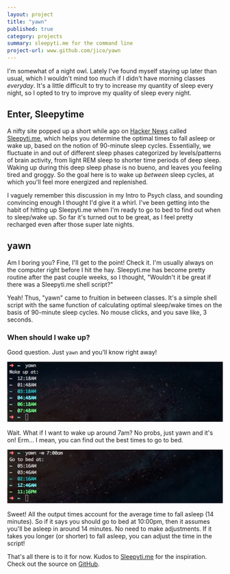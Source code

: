 ```yaml
---
layout: project
title: "yawn"
published: true
category: projects
summary: sleepyti.me for the command line
project-url: www.github.com/jico/yawn
---
```


I'm somewhat of a night owl. Lately I've found myself staying up later than usual, which I wouldn't mind too much if I didn't have morning classes _everyday_. It's a little difficult to try to increase my quantity of sleep every night, so I opted to try to improve my quality of sleep every night.

## Enter, Sleepytime

A nifty site popped up a short while ago on [Hacker News](http://news.ycombinator.com/item?id=3596996) called [Sleepyti.me](http://www.sleepyti.me), which helps you determine the optimal times to fall asleep or wake up, based on the notion of 90-minute sleep cycles. Essentially, we fluctuate in and out of different sleep phases categorized by levels/patterns of brain activity, from light REM sleep to shorter time periods of deep sleep. Waking up during this deep sleep phase is no bueno, and leaves you feeling tired and groggy. So the goal here is to wake up _between_ sleep cycles, at which you'll feel more energized and replenished.

I vaguely remember this discussion in my Intro to Psych class, and sounding convincing enough I thought I'd give it a whirl. I've been getting into the habit of hitting up Sleepyti.me when I'm ready to go to bed to find out when to sleep/wake up. So far it's turned out to be great, as I feel pretty recharged even after those super late nights.

## yawn

Am I boring you? Fine, I'll get to the point! Check it. I'm usually always on the computer right before I hit the hay. Sleepyti.me has become pretty routine after the past couple weeks, so I thought, "Wouldn't it be great if there was a Sleepyti.me shell script?"

Yeah! Thus, "yawn" came to fruition in between classes. It's a simple shell script with the same function of calculating optimal sleep/wake times on the basis of 90-minute sleep cycles. No mouse clicks, and you save like, 3 seconds.

### When should I wake up?

Good question. Just `yawn` and you'll know right away!

![yawn](/static/img/yawn-1.jpg)

Wait. What if I want to wake up around 7am? No probs, just yawn and it's on! Erm... I mean, you can find out the best times to go to bed.

![yawn wake](/static/img/yawn-2.jpg)

Sweet! All the output times account for the average time to fall asleep (14 minutes). So if it says you should go to bed at 10:00pm, then it assumes you'll be asleep in around 14 minutes. No need to make adjustments. If it takes you longer (or shorter) to fall asleep, you can adjust the time in the script!

That's all there is to it for now. Kudos to [Sleepyti.me](http://sleepyti.me) for the inspiration. Check out the source on [GitHub](http://www.github.com/jico/yawn).